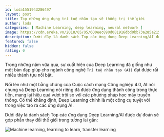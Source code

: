 ```yaml
---
id: loda1551943286497
layout: post
title: Top những ứng dụng trí tuệ nhân tạo sẽ thống trị thế giới
author: loda
categories: [ Machine Learning, deep learning, neural network ]
image: https://cdn.ereka.vn/2018/05/05/600eec890d081916dbd0bb73a285a215.jpg
description: Dưới đây là danh sách Top các ứng dụng Deep Learning/AI được dự đoán sẽ góp phần thay đổi thế giới trong tương lai.
featured: false
hidden: false
rating: 0
---
```


Trong những năm vừa qua, sự xuất hiện của Deep Learning đã giống như một bàn đạp giúp cho ngành công nghệ `Trí tuệ nhân tạo (AI)` đạt được rất nhiều thành tựu nổi bật.

Nổi lên như một bằng chứng của Cuộc cách mạng Công nghiệp 4.0, AI nói chung và Deep Learning nói riêng đã được ứng dụng thành công trong thực tiễn, mang lại hiệu quả vượt trội so với các phương pháp học máy truyền thống. Có thể khẳng định, Deep Learning chính là một công cụ tuyệt vời trong việc tạo ra các ứng dụng AI.

Dưới đây là danh sách Top các ứng dụng Deep Learning/AI được dự đoán sẽ góp phần thay đổi thế giới trong tương lai gần:

<div class="wrapper-center">
    <img src="https://cdn.ereka.vn/2018/05/05/600eec890d081916dbd0bb73a285a215.jpg" alt="Machine learning, learning to learn, transfer learning"/>
</div>
